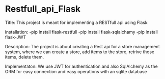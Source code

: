 # Restfull_api_Flask

Title: This project is meant for implementing a RESTfull api using Flask

installation:
-pip install flask-restfull
-pip install flask-sqlalchamy
-pip install flask-JWT

Description:
The project is about creating a Rest api for a store management system, where we can create a store, add
items to the store, retrive those items, delete them.

Implementaton:
We use JWT for authentication and also SqlAlchemy as the ORM for easy connection and easy operations
with an sqlite database

